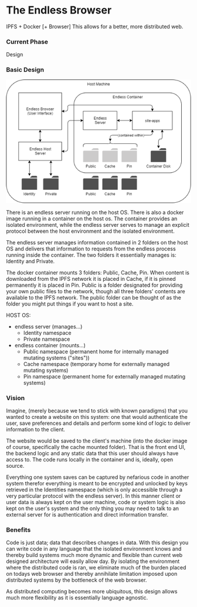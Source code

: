 # The Endless Browser

IPFS + Docker [+ Browser]
This allows for a better, more distributed web.

### Current Phase

Design

### Basic Design

![Highest Level Diagram](/assets/images/basic_design.png)

There is an endless server running on the host OS. There is also a docker image running in a container on the host os. The container provides an isolated environment, while the endless server serves to manage an explicit protocol between the host environment and the isolated environment.

The endless server manages information contained in 2 folders on the host OS and delivers that information to requests from the endless process running inside the container. The two folders it essentially manages is: Identity and Private.

The docker container mounts 3 folders: Public, Cache, Pin. When content is downloaded from the IPFS network it is placed in Cache, if it is pinned permanently it is placed in Pin. Public is a folder designated for providing your own public files to the network, though all three folders' contents are available to the IPFS network. The public folder can be thought of as the folder you might put things if you want to host a site.

HOST OS:
 - endless server (manages...)
   - Identity namespace
   - Private namespace
 - endless container (mounts...)
   - Public namespace (permanent home for internally managed mutating systems ("sites"))
   - Cache namespace (temporary home for externally managed mutating systems)
   - Pin namespace (permanent home for externally managed mutating systems)

### Vision

Imagine, (merely because we tend to stick with known paradigms) that you wanted to create a website on this system: one that would authenticate the user, save preferences and details and perform some kind of logic to deliver information to the client.

The website would be saved to the client's machine (into the docker image of course, specifically the cache mounted folder). That is the front end UI, the backend logic and any static data that this user should always have access to. The code runs locally in the container and is, ideally, open source.

Everything one system saves can be captured by nefarious code in another system therefor everything is meant to be encrypted and unlocked by keys retrieved in the Identities namespace (which is only accessible through a very particular protocol with the endless server). In this manner client or user data is always kept on the user machine, code or system logic is also kept on the user's system and the only thing you may need to talk to an external server for is authentication and direct information transfer.

### Benefits

Code is just data; data that describes changes in data. With this design you can write code in any language that the isolated environment knows and thereby build systems much more dynamic and flexible than current web designed architecture will easily allow day. By isolating the environment where the distributed code is ran, we eliminate much of the burden placed on todays web browser and thereby annihilate limitation imposed upon distributed systems by the bottleneck of the web browser.

As distributed computing becomes more ubiquitous, this design allows much more flexibility as it is essentially language agnostic.
